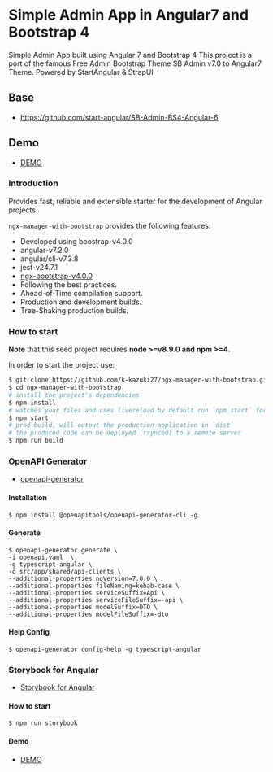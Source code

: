 # Simple Admin App in Angular7 and Bootstrap 4

Simple Admin App built using Angular 7 and Bootstrap 4
This project is a port of the famous Free Admin Bootstrap Theme SB Admin v7.0 to Angular7 Theme.
Powered by StartAngular & StrapUI

## Base
- https://github.com/start-angular/SB-Admin-BS4-Angular-6


## Demo
- [DEMO](https://k-kazuki27.github.io/ngx-manager-with-bootstrap/)

### Introduction

Provides fast, reliable and extensible starter for the development of Angular projects.

`ngx-manager-with-bootstrap` provides the following features:

- Developed using boostrap-v4.0.0
- angular-v7.2.0
- angular/cli-v7.3.8
- jest-v24.7.1
- [ngx-bootstrap-v4.0.0](https://github.com/valor-software/ngx-bootstrap/)
- Following the best practices.
- Ahead-of-Time compilation support.
- Production and development builds.
- Tree-Shaking production builds.

### How to start

**Note** that this seed project requires **node >=v8.9.0 and npm >=4**.

In order to start the project use:

```bash
$ git clone https://github.com/k-kazuki27/ngx-manager-with-bootstrap.git
$ cd ngx-manager-with-bootstrap
# install the project's dependencies
$ npm install
# watches your files and uses livereload by default run `npm start` for a dev server. Navigate to `http://localhost:4200/`. The app will automatically reload if you change any of the source files.
$ npm start
# prod build, will output the production application in `dist`
# the produced code can be deployed (rsynced) to a remote server
$ npm run build
```

### OpenAPI Generator
- [openapi-generator](https://github.com/OpenAPITools/openapi-generator)

#### Installation

```
$ npm install @openapitools/openapi-generator-cli -g
```

#### Generate

```
$ openapi-generator generate \
-i openapi.yaml  \
-g typescript-angular \
-o src/app/shared/api-clients \
--additional-properties ngVersion=7.0.0 \
--additional-properties fileNaming=kebab-case \
--additional-properties serviceSuffix=Api \
--additional-properties serviceFileSuffix=-api \
--additional-properties modelSuffix=DTO \
--additional-properties modelFileSuffix=-dto
```

#### Help Config

```
$ openapi-generator config-help -g typescript-angular
```

### Storybook for Angular
- [Storybook for Angular](https://storybook.js.org/docs/guides/guide-angular/)

#### How to start

```
$ npm run storybook
```

#### Demo
- [DEMO](https://k-kazuki27.github.io/ngx-manager-with-bootstrap/story/)
